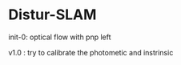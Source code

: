 # Distur-SLAM

init-0: optical flow with pnp left

v1.0 : try to calibrate the photometic and instrinsic